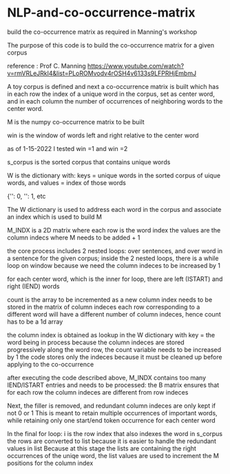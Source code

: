 # NLP-and-co-occurrence-matrix
build the co-occurrence matrix as required in Manning's workshop

 The purpose of this code is to build the co-occurrence matrix for a given corpus
 
reference : Prof C. Manning https://www.youtube.com/watch?v=rmVRLeJRkl4&list=PLoROMvodv4rOSH4v6133s9LFPRHjEmbmJ

A toy corpus is defined and next a co-occurrence matrix is built which has in each row the index of a unique word in the corpus, set as center word, and in each column the number
of occurrences of neighboring words to the center word.

M is the numpy co-occurrence matrix to be built

win is the window of words left and right relative to the center word

as of 1-15-2022 I tested win =1 and win =2




s_corpus is the sorted corpus that contains unique words

W is the dictionary with: keys = unique words in the sorted corpus of uique words, and values = index of those words

 {'<END>': 0, '<START>': 1, etc

 The W dictionary is used to address each word in the corpus and associate an index which is used to build M

M_INDX is a 2D matrix where
 each row is the word index
 the values are the column indecs where M needs to be added + 1

 the core process includes 2 nested loops: over sentences, and over word in a sentence for the given corpus;
 inside the 2 nested loops, there is a while loop on window because we need the column indeces to be increased by 1

 for each center word, which is the inner for loop, there are left (ISTART) and right (IEND) words

 count is the array to be incremented as a new column index needs to be stored in the matrix of column indeces
 each row corresponding to a different word will have a different number of column indeces, hence count has to be a 1d array

 the column index is obtained as lookup in the W dictionary with key = the word being in process
 because the column indeces are stored progressively along the word row, the count variable needs to be increased by 1
 the code stores only the indeces because it must be cleaned up before applying to the co-occurrence


 after executing the code described above,  M_INDX contains too many IEND/ISTART entries and needs to be processed:
the B matrix ensures that for each row the column indeces are different from row indeces

Next, the filler is removed, and redundant column indeces are only kept if not 0 or 1
This is meant to retain multiple occurrences of important words, while retaining only one start/end token occurrence for each center word

In the final for loop:
 i is the row index that also indexes the word in s_corpus
 the rows are converted to list because it is easier to handle the redundant values in list
Because at this stage the lists are containing the right occurrences of the uniqe word, the list values are used to increment the M positions for the column index
